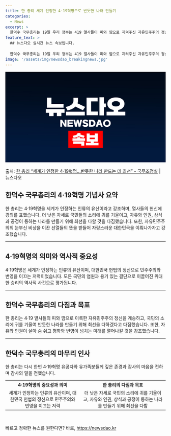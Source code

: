 ```yaml
---
title: 한 총리 세계 인정한 4·19혁명으로 반듯한 나라 만들기
categories:
  - News
excerpt: >
  한덕수 국무총리는 19일 우리 정부는 419 열사들이 피와 땀으로 지켜주신 자유민주주의 정신을 기리고 계승하…
feature_text: >
  ## 뉴스다오 실시간 뉴스 속보입니다.

  한덕수 국무총리는 19일 우리 정부는 419 열사들이 피와 땀으로 지켜주신 자유민주주의 정신을 기리고 계승하…
image: '/assets/img/newsdao_breakingnews.jpg'
---
```


![뉴스다오 속보](/assets/img/newsdao_breakingnews.jpg)

<p>출처: <a href="https://newsdao.kr/3633" rel="dofollow">한 총리 “세계가 인정한 4·19혁명…반듯한 나라 만드는 데 최선”  - 국무조정실</a> | 뉴스다오</p>

<h2 data-ke-size="size26">한덕수 국무총리의 4·19혁명 기념사 요약</h2>
<p data-ke-size="size16">한 총리는 4·19혁명을 세계가 인정하는 인류의 유산이라고 강조하며, 열사들의 헌신에 경의를 표했습니다. 더 낮은 자세로 국민들의 소리에 귀를 기울이고, 자유와 인권, 상식과 공정이 통하는 나라를 만들기 위해 최선을 다할 것을 다짐했습니다. 또한, 자유민주주의의 눈부신 비상을 이끈 선열들의 뜻을 받들어 자랑스러운 대한민국을 이뤄나가자고 강조했습니다.</p>
<hr>

<h2 data-ke-size="size26">4·19혁명의 의미와 역사적 중요성</h2>
<p data-ke-size="size16">4·19혁명은 세계가 인정하는 인류의 유산이며, 대한민국 헌법의 정신으로 민주주의와 번영을 이끄는 저력이었습니다. 모든 국민의 염원과 용기 있는 결단으로 이끌어진 위대한 승리의 역사적 사건으로 평가됩니다.</p>
<hr>

<h2 data-ke-size="size26">한덕수 국무총리의 다짐과 목표</h2>
<p data-ke-size="size16">한 총리는 4·19 열사들의 피와 땀으로 이룩한 자유민주주의 정신을 계승하고, 국민의 소리에 귀를 기울여 반듯한 나라를 만들기 위해 최선을 다하겠다고 다짐했습니다. 또한, 자유와 인권이 살아 숨 쉬고 평화와 번영이 넘치는 미래를 열어나갈 것을 강조했습니다.</p>
<hr>

<h2 data-ke-size="size26">한덕수 국무총리의 마무리 인사</h2>
<p data-ke-size="size16">한 총리는 다시 한번 4·19혁명 유공자와 유가족분들께 깊은 존경과 감사의 마음을 전하며 감사의 말을 전했습니다.</p>
<table>
  <tbody>
    <tr>
      <td style="text-align: center; height: 17px;"><b>4·19혁명의 중요성과 의미</b></td>
      <td style="text-align: center; height: 17px;"><b>한 총리의 다짐과 목표</b></td>
    </tr>
    <tr>
      <td style="text-align: center; height: 17px;">세계가 인정하는 인류의 유산이며, 대한민국 헌법의 정신으로 민주주의와 번영을 이끄는 저력</td>
      <td style="text-align: center; height: 17px;">더 낮은 자세로 국민의 소리에 귀를 기울이고, 자유와 인권, 상식과 공정이 통하는 나라를 만들기 위해 최선을 다함</td>
    </tr>
  </tbody>
</table>
<p data-ke-size="size16">&nbsp;</p> 

빠르고 정확한 뉴스를 원한다면? 바로, <a href="https://newsdao.kr" rel="dofollow">https://newsdao.kr</a>


